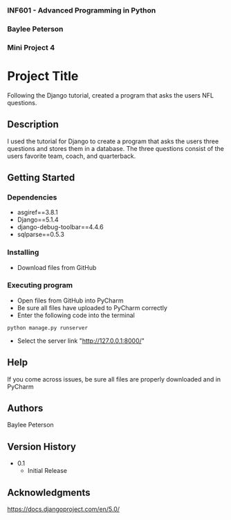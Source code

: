 ### INF601 - Advanced Programming in Python
### Baylee Peterson
### Mini Project 4


# Project Title

Following the Django tutorial, created a program that asks the users NFL questions.

## Description

I used the tutorial for Django to create a program that asks the users three questions and stores them in a database. 
The three questions consist of the users favorite team, coach, and quarterback. 

## Getting Started

### Dependencies

* asgiref==3.8.1
* Django==5.1.4
* django-debug-toolbar==4.4.6
* sqlparse==0.5.3


### Installing

* Download files from GitHub

### Executing program

* Open files from GitHub into PyCharm
* Be sure all files have uploaded to PyCharm correctly
* Enter the following code into the terminal
```
python manage.py runserver
```
* Select the server link "http://127.0.0.1:8000/"

## Help

If you come across issues, be sure all files are properly downloaded and in PyCharm

## Authors

Baylee Peterson

## Version History

* 0.1
    * Initial Release

## Acknowledgments

https://docs.djangoproject.com/en/5.0/